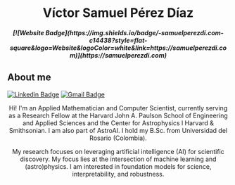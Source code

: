 <h1 align="center"><a>
Víctor Samuel Pérez Díaz</a></h1>
<h5 align="center">[![Website Badge](https://img.shields.io/badge/-samuelperezdi.com-c14438?style=flat-square&logo=Website&logoColor=white&link=https://samuelperezdi.com)](https://samuelperezdi.com)</h5>



## About me

[![Linkedin Badge](https://img.shields.io/badge/-samuelperezdiaz-blue?style=flat-square&logo=Linkedin&logoColor=white&link=https://www.linkedin.com/in/samuelperezdiaz/)](https://www.linkedin.com/in/samuelperezdiaz/)
[![Gmail Badge](https://img.shields.io/badge/-vperezdiaz@cfa.harvard.edu-c14438?style=flat-square&logo=Gmail&logoColor=white&link=mailto:vperezdiaz@cfa.harvard.edu)](mailto:vperezdiaz@cfa.harvard.edu)
<a target="_blank" align="center">
 
Hi! I'm an Applied Mathematician and Computer Scientist, currently serving as a Research Fellow at the Harvard John A. Paulson School of Engineering and Applied Sciences and the Center for Astrophysics l Harvard & Smithsonian. I am also part of AstroAI. I hold my B.Sc. from Universidad del Rosario (Colombia). 

My research focuses on leveraging artificial intelligence (AI) for scientific discovery. My focus lies at the intersection of machine learning and (astro)physics. I am interested in foundation models for science, interpretability, and robustness.
